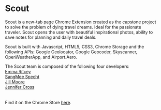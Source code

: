 # Scout

Scout is a new-tab page Chrome Extension created as the capstone project  to solve the problem of dying travel dreams. Ideal for the passionate traveler. Scout opens the user with beautiful inspirational photos, ability to save notes for planning and daily travel deals. 

Scout is built with Javascript, HTML5, CSS3, Chrome Storage and the following APIs: Google Geolocator, Google Geocoder, Skyscanner, OpenWeatherApp, and Airport.Aero.

The Scout team is composed of the following four developers:<br>
<a href="https://www.linkedin.com/in/emritcey">Emma Ritcey</a> <br>
<a href="https://www.linkedin.com/in/sangmeespecht">SangMee Specht</a><br>
<a href="https://www.linkedin.com/in/jillmichellemoore">Jill Moore</a><br>
<a href="https://www.linkedin.com/in/nearlyjen">Jennifer Cross</a><br>
<br><br>
Find it on the Chrome Store <a href="http://bit.ly/297k2Cq" target="_blank"> here</a>. 
